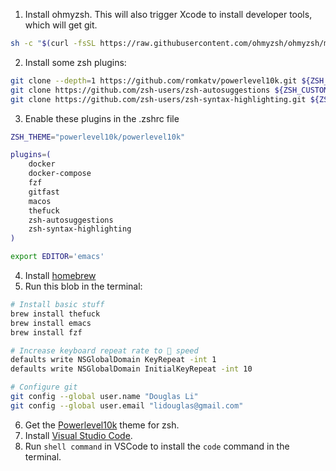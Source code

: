 1. Install ohmyzsh. This will also trigger Xcode to install developer tools, which will get git.

```sh
sh -c "$(curl -fsSL https://raw.githubusercontent.com/ohmyzsh/ohmyzsh/master/tools/install.sh)"
```

2. Install some zsh plugins:

```sh
git clone --depth=1 https://github.com/romkatv/powerlevel10k.git ${ZSH_CUSTOM:-$HOME/.oh-my-zsh/custom}/themes/powerlevel10k
git clone https://github.com/zsh-users/zsh-autosuggestions ${ZSH_CUSTOM:-~/.oh-my-zsh/custom}/plugins/zsh-autosuggestions
git clone https://github.com/zsh-users/zsh-syntax-highlighting.git ${ZSH_CUSTOM:-~/.oh-my-zsh/custom}/plugins/zsh-syntax-highlighting
```

3. Enable these plugins in the .zshrc file

```sh
ZSH_THEME="powerlevel10k/powerlevel10k"

plugins=(
    docker
    docker-compose
    fzf
    gitfast
    macos
    thefuck
    zsh-autosuggestions
    zsh-syntax-highlighting
)

export EDITOR='emacs'
```

4. Install [homebrew](https://brew.sh/)
5. Run this blob in the terminal:

```sh
# Install basic stuff
brew install thefuck
brew install emacs
brew install fzf

# Increase keyboard repeat rate to 🚀 speed
defaults write NSGlobalDomain KeyRepeat -int 1
defaults write NSGlobalDomain InitialKeyRepeat -int 10

# Configure git
git config --global user.name "Douglas Li"
git config --global user.email "lidouglas@gmail.com"
```

6. Get the [Powerlevel10k](https://github.com/romkatv/powerlevel10k) theme for zsh.
7. Install [Visual Studio Code](https://code.visualstudio.com/download).
8. Run `shell command` in VSCode to install the `code` command in the terminal.
